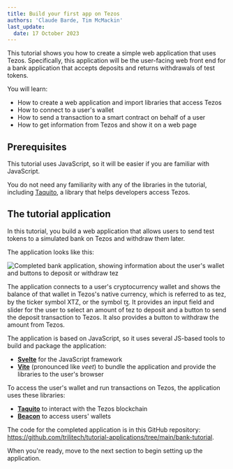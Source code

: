 ```yaml
---
title: Build your first app on Tezos
authors: 'Claude Barde, Tim McMackin'
last_update:
  date: 17 October 2023
---
```


This tutorial shows you how to create a simple web application that uses Tezos.
Specifically, this application will be the user-facing web front end for a bank application that accepts deposits and returns withdrawals of test tokens.

You will learn:

- How to create a web application and import libraries that access Tezos
- How to connect to a user's wallet
- How to send a transaction to a smart contract on behalf of a user
- How to get information from Tezos and show it on a web page

## Prerequisites

This tutorial uses JavaScript, so it will be easier if you are familiar with JavaScript.

You do not need any familiarity with any of the libraries in the tutorial, including [Taquito](https://tezostaquito.io/), a library that helps developers access Tezos.

## The tutorial application

In this tutorial, you build a web application that allows users to send test tokens to a simulated bank on Tezos and withdraw them later.

The application looks like this:

![Completed bank application, showing information about the user's wallet and buttons to deposit or withdraw tez](/img/tutorials/bank-app-complete.png)

The application connects to a user's cryptocurrency wallet and shows the balance of that wallet in Tezos's native currency, which is referred to as tez, by the ticker symbol XTZ, or the symbol ꜩ.
It provides an input field and slider for the user to select an amount of tez to deposit and a button to send the deposit transaction to Tezos.
It also provides a button to withdraw the amount from Tezos.

The application is based on JavaScript, so it uses several JS-based tools to build and package the application:

- **[Svelte](https://svelte.dev/)** for the JavaScript framework
- **[Vite](https://vitejs.dev/)** (pronounced like _veet_) to bundle the application and provide the libraries to the user's browser

To access the user's wallet and run transactions on Tezos, the application uses these libraries:

- **[Taquito](https://tezostaquito.io/)** to interact with the Tezos blockchain
- **[Beacon](https://docs.walletbeacon.io/)** to access users' wallets

The code for the completed application is in this GitHub repository: https://github.com/trilitech/tutorial-applications/tree/main/bank-tutorial.

When you're ready, move to the next section to begin setting up the application.
